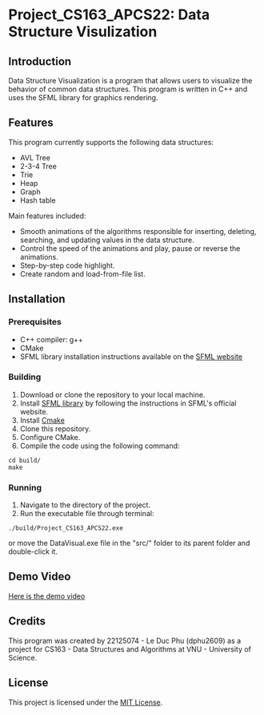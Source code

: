 # Project_CS163_APCS22: Data Structure Visulization

## Introduction

Data Structure Visualization is a program that allows users to visualize the behavior of common data structures. This program is written in C++ and uses the SFML library for graphics rendering.

## Features
This program currently supports the following data structures:
- AVL Tree
- 2-3-4 Tree
- Trie
- Heap
- Graph
- Hash table

Main features included:
- Smooth animations of the algorithms responsible for inserting, deleting, searching, and updating values in the data structure.
- Control the speed of the animations and play, pause or reverse the animations.
- Step-by-step code highlight.
- Create random and load-from-file list.

## Installation

### Prerequisites

- C++ compiler: g++
- CMake
- SFML library installation instructions available on the [SFML website](https://www.sfml-dev.org/download.php)

### Building

1. Download or clone the repository to your local machine.
2. Install [SFML library](https://www.sfml-dev.org/download.php) by following the instructions in SFML's official website.
3. Install [Cmake](https://cmake.org/)
4. Clone this repository.
5. Configure CMake.
6. Compile the code using the following command:
```console
cd build/
make
```

### Running

1. Navigate to the directory of the project.
2. Run the executable file through terminal:
```console
./build/Project_CS163_APCS22.exe
```
or move the DataVisual.exe file in the "src/" folder to its parent folder and double-click it.

## Demo Video

[Here is the demo video](https://youtu.be/pSP0nLmvsoY)

## Credits

This program was created by 22125074 - Le Duc Phu (dphu2609) as a project for CS163 - Data Structures and Algorithms at VNU - University of Science.

## License

This project is licensed under the [MIT License](https://opensource.org/licenses/MIT).

